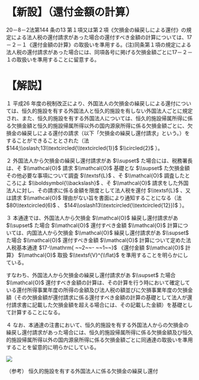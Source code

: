 # 【新設】（還付金額の計算）

20－8－2法第144 条の13 第１項又は第２項《欠損金の繰戻しによる還付》の規定による法人税の還付請求があった場合の還付すべき金額の計算については、17－２－１《還付金額の計算》の取扱いを準用する。(注)同条第１項の規定による法人税の還付請求があった場合には、同項各号に掲げる欠損金額ごとに17－２－１の取扱いを準用することに留意する。

# 【解説】

１ 平成26 年度の税制改正により、外国法人の欠損金の繰戻しによる還付については、恒久的施設を有する外国法人と恒久的施設を有しない外国法人ごとに規定され、また、恒久的施設を有する外国法人については、恒久的施設帰属所得に係る欠損金額と恒久的施設帰属所得以外の国内源泉所得に係る欠損金額ごとに、欠損金の繰戻しによる還付の請求（以下「欠損金の繰戻し還付請求」という。）をすることができることとされた（法 $144;\\oslash;13\\textcircled{\\textcircled{1}}$ $\\circled{2}$ ）。

２ 外国法人から欠損金の繰戻し還付請求があ $\\supset$ た場合には、税務署長は、そ $\\mathcal{O}$ 請求 $\\mathcal{O}$ 基礎とな $\\supset$ た欠損金額その他必要な事項について調査 $\\textsf{L}$ 、そ $\\mathcal{O}$ 調査したところによ $\\boldsymbol{\\backslash}$ 、そ $\\mathcal{O}$ 請求をした外国法人に対し、その請求に係る金額を限度として法人税を還付 $\\textsf{L}$ 、又は請求 $\\mathcal{O}$ 理由がない旨を書面により通知することになる（法 $80\\textcircled{6}$ 、 $144\\oslash13\\textcircled{\\textcircled{12}})$ ）。

３ 本通達では、外国法人から欠損金 $\\mathcal{O}$ 繰戻し還付請求があ $\\supset$ た場合 $\\mathcal{O}$ 還付すべき金額 $\\mathcal{O}$ 計算については、内国法人から欠損金 $\\mathcal{O}$ 繰戻し還付請求があ $\\supset$ た場合 $\\mathcal{O}$ 還付すべき金額 $\\mathcal{O}$ 計算について定めた法人税基本通達 $17-\\mathrm{ ~~2~~- ~~1~~}$ 《還付金額 $\\mathcal{O}$ 計算》 $\\mathcal{O}$ 取扱 $\\textsf{V}^{\\flat}$ を準用することを明らかにしている。

すなわち、外国法人から欠損金の繰戻し還付請求があ $\\supset$ た場合 $\\mathcal{O}$ 還付すべき金額の計算は、その計算を行う時において確定している還付所得事業年度の所得の金額及び法人税の額並びに欠損事業年度の欠損金額（その欠損金額が還付請求に係る還付すべき金額の計算の基礎として法人が還付請求書に記載した欠損金額を超える場合には、その記載した金額）を基礎として計算することになる。

４ なお、本通達の注書において、恒久的施設を有する外国法人からの欠損金の繰戻し還付請求があった場合には、恒久的施設帰属所得に係る欠損金額及び恒久的施設帰属所得以外の国内源泉所得に係る欠損金額ごとに同通達の取扱いを準用することを留意的に明らかにしている。

![](https://www.nta.go.jp/tmp/e0e2d86e-b70b-410e-97be-9aec484eb467/images/108842dd3c1496fde6c529979dd5ed9f0005ab740ad673d667a2e174a5e509d3.jpg)

（参考） 恒久的施設を有する外国法人に係る欠損金の繰戻し還付